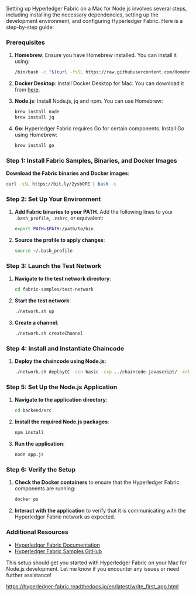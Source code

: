 Setting up Hyperledger Fabric on a Mac for Node.js involves several steps, including installing the necessary dependencies, setting up the development environment, and configuring Hyperledger Fabric. Here is a step-by-step guide:

### Prerequisites

1. **Homebrew**: Ensure you have Homebrew installed. You can install it using:

   ```sh
   /bin/bash -c "$(curl -fsSL https://raw.githubusercontent.com/Homebrew/install/HEAD/install.sh)"
   ```

2. **Docker Desktop**: Install Docker Desktop for Mac. You can download it from [here](https://www.docker.com/products/docker-desktop).

3. **Node.js**: Install Node.js, jq and npm. You can use Homebrew:

   ```sh
   brew install node
   brew install jq
   ```

4. **Go**: Hyperledger Fabric requires Go for certain components. Install Go using Homebrew:
   ```sh
   brew install go
   ```

### Step 1: Install Fabric Samples, Binaries, and Docker Images

**Download the Fabric binaries and Docker images**:

```sh
curl -sSL https://bit.ly/2ysbOFE | bash -s
```

### Step 2: Set Up Your Environment

1. **Add Fabric binaries to your PATH**. Add the following lines to your `.bash_profile`, `.zshrc`, or equivalent:

   ```sh
   export PATH=$PATH:/path/to/bin
   ```

2. **Source the profile to apply changes**:
   ```sh
   source ~/.bash_profile
   ```

### Step 3: Launch the Test Network

1. **Navigate to the test network directory**:

   ```sh
   cd fabric-samples/test-network
   ```

2. **Start the test network**:

   ```sh
   ./network.sh up
   ```

3. **Create a channel**:
   ```sh
   ./network.sh createChannel
   ```

### Step 4: Install and Instantiate Chaincode

1. **Deploy the chaincode using Node.js**:
   ```sh
   ./network.sh deployCC -ccn basic -ccp ../chaincode-javascript/ -ccl javascript
   ```

### Step 5: Set Up the Node.js Application

1. **Navigate to the application directory**:

   ```sh
   cd backend/src
   ```

2. **Install the required Node.js packages**:

   ```sh
   npm install
   ```

3. **Run the application**:
   ```sh
   node app.js
   ```

### Step 6: Verify the Setup

1. **Check the Docker containers** to ensure that the Hyperledger Fabric components are running:

   ```sh
   docker ps
   ```

2. **Interact with the application** to verify that it is communicating with the Hyperledger Fabric network as expected.

### Additional Resources

- [Hyperledger Fabric Documentation](https://hyperledger-fabric.readthedocs.io/en/release-2.2/)
- [Hyperledger Fabric Samples GitHub](https://github.com/hyperledger/fabric-samples)

This setup should get you started with Hyperledger Fabric on your Mac for Node.js development. Let me know if you encounter any issues or need further assistance!

https://hyperledger-fabric.readthedocs.io/en/latest/write_first_app.html
